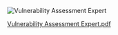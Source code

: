 

![Vulnerability Assessment Expert](https://github.com/d3vobed/EverythingCyb3R/assets/66479041/2996e995-ec00-4434-93a1-517e98361922)


[Vulnerability Assessment Expert.pdf](https://github.com/d3vobed/EverythingCyb3R/files/13242341/Vulnerability.Assessment.Expert.pdf)
